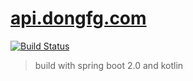[api.dongfg.com](https://api.dongfg.com)
========
[![Build Status](https://travis-ci.org/dongfg/dongfg-api.svg?branch=master)](https://travis-ci.org/dongfg/dongfg-api)

> build with spring boot 2.0 and kotlin